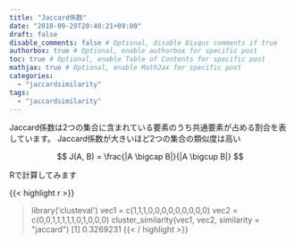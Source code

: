 ```yaml
---
title: "Jaccard係数"
date: "2018-09-29T20:40:21+09:00"
draft: false
disable_comments: false # Optional, disable Disqus comments if true
authorbox: true # Optional, enable authorbox for specific post
toc: true # Optional, enable Table of Contents for specific post
mathjax: true # Optional, enable MathJax for specific post
categories:
  - "jaccardsimilarity"
tags:
  - "jaccardsimilarity"
---
```


Jaccard係数は2つの集合に含まれている要素のうち共通要素が占める割合を表しています。
Jaccard係数が大きいほど2つの集合の類似度は高い

$$
J(A, B) = \frac{|A \bigcap B|}{|A \bigcup B|}
$$

Rで計算してみます

{{< highlight r >}}
> library('clusteval')
> vec1 = c(1,1,1,0,0,0,0,0,0,0,0,0)
> vec2 = c(0,0,1,1,1,1,1,0,1,0,0,0)
> cluster_similarity(vec1, vec2, similarity = "jaccard")
[1] 0.3269231
{{< / highlight  >}}
